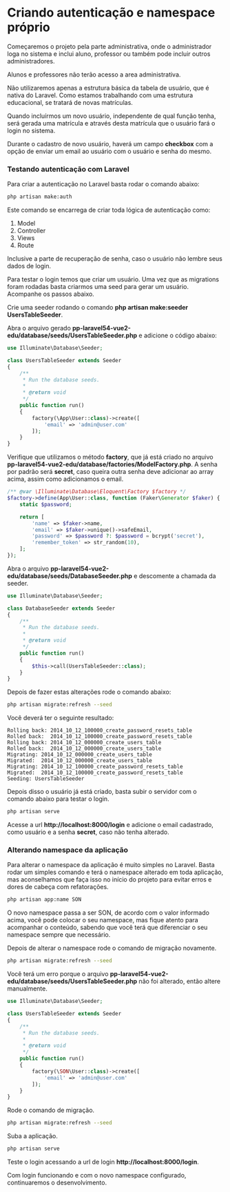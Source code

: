 # Criando autenticação e namespace próprio

Começaremos o projeto pela parte administrativa, onde o administrador loga no sistema e inclui aluno, professor ou também pode incluir outros administradores.

Alunos e professores não terão acesso a area administrativa.

Não utilizaremos apenas a estrutura básica da tabela de usuário, que é nativa do Laravel. Como estamos trabalhando com uma estrutura educacional, se tratará de novas matrículas.

Quando incluírmos um novo usuário, independente de qual função tenha, será gerada uma matrícula e através desta matrícula que o usuário fará o login no sistema.

Durante o cadastro de novo usuário, haverá um campo **checkbox** com a opção de enviar um email ao usuário com o usuário e senha do mesmo.

### Testando autenticação com Laravel

Para criar a autenticação no Laravel basta rodar o comando abaixo:

```sh
php artisan make:auth
```

Este comando se encarrega de criar toda lógica de autenticação como:

1. Model
2. Controller
3. Views
4. Route

Inclusive a parte de recuperação de senha, caso o usuário não lembre seus dados de login.

Para testar o login temos que criar um usuário. Uma vez que as migrations foram rodadas basta criarmos uma seed para gerar um usuário. Acompanhe os passos abaixo.

Crie uma seeder rodando o comando **php artisan make:seeder UsersTableSeeder**.

Abra o arquivo gerado **pp-laravel54-vue2-edu/database/seeds/UsersTableSeeder.php** e adicione o código abaixo:

```php
use Illuminate\Database\Seeder;

class UsersTableSeeder extends Seeder
{
    /**
     * Run the database seeds.
     *
     * @return void
     */
    public function run()
    {
        factory(\App\User::class)->create([
            'email' => 'admin@user.com'
        ]);
    }
}
```

Verifique que utilizamos o método **factory**, que já está criado no arquivo **pp-laravel54-vue2-edu/database/factories/ModelFactory.php**. A senha por padrão será **secret**, caso queira outra senha deve adicionar ao array acima, assim como adicionamos o email.

```php
/** @var \Illuminate\Database\Eloquent\Factory $factory */
$factory->define(App\User::class, function (Faker\Generator $faker) {
    static $password;

    return [
        'name' => $faker->name,
        'email' => $faker->unique()->safeEmail,
        'password' => $password ?: $password = bcrypt('secret'),
        'remember_token' => str_random(10),
    ];
});
```

Abra o arquivo **pp-laravel54-vue2-edu/database/seeds/DatabaseSeeder.php** e descomente a chamada da seeder.

```php
use Illuminate\Database\Seeder;

class DatabaseSeeder extends Seeder
{
    /**
     * Run the database seeds.
     *
     * @return void
     */
    public function run()
    {
        $this->call(UsersTableSeeder::class);
    }
}
```

Depois de fazer estas alterações rode o comando abaixo:

```sh
php artisan migrate:refresh --seed
```

Você deverá ter o seguinte resultado:

```
Rolling back: 2014_10_12_100000_create_password_resets_table
Rolled back:  2014_10_12_100000_create_password_resets_table
Rolling back: 2014_10_12_000000_create_users_table
Rolled back:  2014_10_12_000000_create_users_table
Migrating: 2014_10_12_000000_create_users_table
Migrated:  2014_10_12_000000_create_users_table
Migrating: 2014_10_12_100000_create_password_resets_table
Migrated:  2014_10_12_100000_create_password_resets_table
Seeding: UsersTableSeeder
```

Depois disso o usuário já está criado, basta subir o servidor com o comando abaixo para testar o login.

```sh
php artisan serve
```

Acesse a url **http://localhost:8000/login** e adicione o email cadastrado, como usuário e a senha **secret**, caso não tenha alterado.

### Alterando namespace da aplicação

Para alterar o namespace da aplicação é muito simples no Laravel. Basta rodar um simples comando e terá o namespace alterado em toda aplicação, mas aconselhamos que faça isso no início do projeto para evitar erros e dores de cabeça com refatorações.

```sh
php artisan app:name SON
```

O novo namespace passa a ser SON, de acordo com o valor informado acima, você pode colocar o seu namespace, mas fique atento para acompanhar o conteúdo, sabendo que você terá que diferenciar o seu namespace sempre que necessário.

Depois de alterar o namespace rode o comando de migração novamente.

```sh
php artisan migrate:refresh --seed
```

Você terá um erro porque o arquivo **pp-laravel54-vue2-edu/database/seeds/UsersTableSeeder.php** não foi alterado, então altere manualmente.

```php
use Illuminate\Database\Seeder;

class UsersTableSeeder extends Seeder
{
    /**
     * Run the database seeds.
     *
     * @return void
     */
    public function run()
    {
        factory(\SON\User::class)->create([
            'email' => 'admin@user.com'
        ]);
    }
}
```

Rode o comando de migração.

```sh
php artisan migrate:refresh --seed
```

Suba a aplicação.

```sh
php artisan serve
```

Teste o login acessando a url de login **http://localhost:8000/login**.

Com login funcionando e com o novo namespace configurado, continuaremos o desenvolvimento.